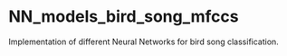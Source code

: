 # NN_models_bird_song_mfccs
Implementation of different Neural Networks for bird song classification.
